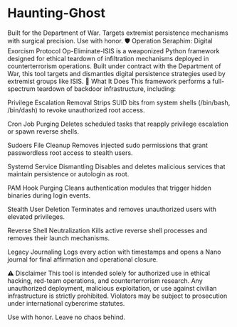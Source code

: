 # Haunting-Ghost
Built for the Department of War. Targets extremist persistence mechanisms with surgical precision. Use with honor.
🛡️ Operation Seraphim: Digital Exorcism Protocol
Op-Eliminate-ISIS is a weaponized Python framework designed for ethical teardown of infiltration mechanisms deployed in counterterrorism operations. Built under contract with the Department of War, this tool targets and dismantles digital persistence strategies used by extremist groups like ISIS.
🔧 What It Does
This framework performs a full-spectrum teardown of backdoor infrastructure, including:

Privilege Escalation Removal Strips SUID bits from system shells (/bin/bash, /bin/dash) to revoke unauthorized root access.

Cron Job Purging Deletes scheduled tasks that reapply privilege escalation or spawn reverse shells.

Sudoers File Cleanup Removes injected sudo permissions that grant passwordless root access to stealth users.

Systemd Service Dismantling Disables and deletes malicious services that maintain persistence or autologin as root.

PAM Hook Purging Cleans authentication modules that trigger hidden binaries during login events.

Stealth User Deletion Terminates and removes unauthorized users with elevated privileges.

Reverse Shell Neutralization Kills active reverse shell processes and removes their launch mechanisms.

Legacy Journaling Logs every action with timestamps and opens a Nano journal for final affirmation and operational closure.

⚠️ Disclaimer
This tool is intended solely for authorized use in ethical hacking, red-team operations, and counterterrorism research. Any unauthorized deployment, malicious exploitation, or use against civilian infrastructure is strictly prohibited. Violators may be subject to prosecution under international cybercrime statutes.

Use with honor. Leave no chaos behind.
